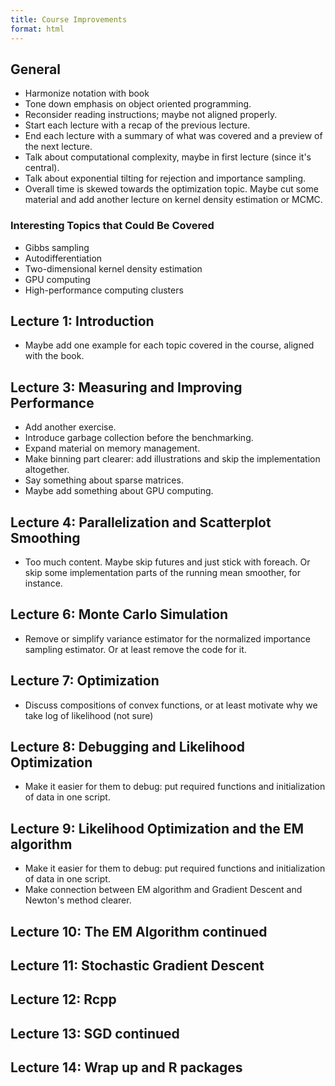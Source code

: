 ```yaml
---
title: Course Improvements
format: html
---
```


## General

- Harmonize notation with book
- Tone down emphasis on object oriented programming.
- Reconsider reading instructions; maybe not aligned properly.
- Start each lecture with a recap of the previous lecture.
- End each lecture with a summary of what was covered and a preview of the next
  lecture.
- Talk about computational complexity, maybe in first lecture (since it's
  central).
- Talk about exponential tilting for rejection and importance sampling.
- Overall time is skewed towards the optimization topic. Maybe cut some material
  and add another lecture on kernel density estimation or MCMC.

### Interesting Topics that Could Be Covered

- Gibbs sampling
- Autodifferentiation
- Two-dimensional kernel density estimation
- GPU computing
- High-performance computing clusters

## Lecture 1: Introduction

- Maybe add one example for each topic covered in the course, aligned with the
  book.

## Lecture 3: Measuring and Improving Performance

- Add another exercise.
- Introduce garbage collection before the benchmarking.
- Expand material on memory management.
- Make binning part clearer: add illustrations and skip the implementation
  altogether.
- Say something about sparse matrices.
- Maybe add something about GPU computing.

## Lecture 4: Parallelization and Scatterplot Smoothing

- Too much content. Maybe skip futures and just stick with foreach. Or skip some
  implementation parts of the running mean smoother, for instance.

## Lecture 6: Monte Carlo Simulation

- Remove or simplify variance estimator for the normalized importance sampling
  estimator. Or at least remove the code for it.

## Lecture 7: Optimization

- Discuss compositions of convex functions, or at least motivate why we take log
  of likelihood (not sure)

## Lecture 8: Debugging and Likelihood Optimization

- Make it easier for them to debug: put required functions and initialization of
  data in one script.

## Lecture 9: Likelihood Optimization and the EM algorithm

- Make it easier for them to debug: put required functions and initialization of
  data in one script.
- Make connection between EM algorithm and Gradient Descent and Newton's method
  clearer.

## Lecture 10: The EM Algorithm continued

## Lecture 11: Stochastic Gradient Descent

## Lecture 12: Rcpp

## Lecture 13: SGD continued

## Lecture 14: Wrap up and R packages

